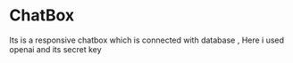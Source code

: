 # ChatBox
Its is a responsive chatbox which is connected with database , Here i used openai and its secret key 
